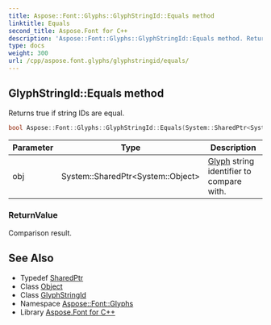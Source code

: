 ```yaml
---
title: Aspose::Font::Glyphs::GlyphStringId::Equals method
linktitle: Equals
second_title: Aspose.Font for C++
description: 'Aspose::Font::Glyphs::GlyphStringId::Equals method. Returns true if string IDs are equal in C++.'
type: docs
weight: 300
url: /cpp/aspose.font.glyphs/glyphstringid/equals/
---
```

## GlyphStringId::Equals method


Returns true if string IDs are equal.

```cpp
bool Aspose::Font::Glyphs::GlyphStringId::Equals(System::SharedPtr<System::Object> obj) override
```


| Parameter | Type | Description |
| --- | --- | --- |
| obj | System::SharedPtr\<System::Object\> | [Glyph](../../glyph/) string identifier to compare with. |

### ReturnValue

Comparison result.

## See Also

* Typedef [SharedPtr](../../../system/sharedptr/)
* Class [Object](../../../system/object/)
* Class [GlyphStringId](../)
* Namespace [Aspose::Font::Glyphs](../../)
* Library [Aspose.Font for C++](../../../)
